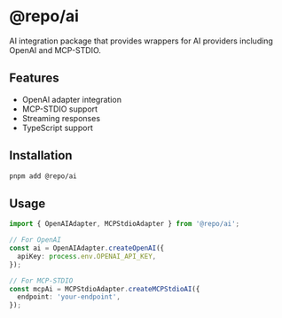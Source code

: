 # @repo/ai

AI integration package that provides wrappers for AI providers including OpenAI and MCP-STDIO.

## Features

- OpenAI adapter integration
- MCP-STDIO support
- Streaming responses
- TypeScript support

## Installation

```bash
pnpm add @repo/ai
```

## Usage

```typescript
import { OpenAIAdapter, MCPStdioAdapter } from '@repo/ai';

// For OpenAI
const ai = OpenAIAdapter.createOpenAI({
  apiKey: process.env.OPENAI_API_KEY,
});

// For MCP-STDIO
const mcpAi = MCPStdioAdapter.createMCPStdioAI({
  endpoint: 'your-endpoint',
});
```